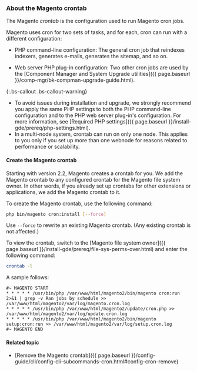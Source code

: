 ### About the Magento crontab

The Magento _crontab_ is the configuration used to run Magento cron jobs.

Magento uses cron for two sets of tasks, and for each, cron can run with a different configuration:

*  PHP command-line configuration: The general cron job that reindexes indexers, generates e-mails, generates the sitemap, and so on.

*  Web server PHP plug-in configuration: Two other cron jobs are used by the [Component Manager and System Upgrade utilities]({{ page.baseurl }}/comp-mgr/bk-compman-upgrade-guide.html).

{:.bs-callout .bs-callout-warning}

*  To avoid issues during installation and upgrade, we strongly recommend you apply the same PHP settings to both the PHP command-line configuration and to the PHP web server plug-in's configuration. For more information, see [Required PHP settings]({{ page.baseurl }}/install-gde/prereq/php-settings.html).
*  In a multi-node system, crontab can run on only one node. This applies to you only if you set up more than one webnode for reasons related to performance or scalability.

#### Create the Magento crontab

Starting with version 2.2, Magento creates a crontab for you. We add the Magento crontab to any configured crontab for the Magento file system owner. In other words, if you already set up crontabs for other extensions or applications, we add the Magento crontab to it.

To create the Magento crontab, use the following command:

```bash
php bin/magento cron:install [--force]
```

Use `--force` to rewrite an existing Magento crontab. (Any existing crontab is not affected.)

To view the crontab, switch to the [Magento file system owner]({{ page.baseurl }}/install-gde/prereq/file-sys-perms-over.html) and enter the following command:

```bash
crontab -l
```

A sample follows:

```terminal
#~ MAGENTO START
* * * * * /usr/bin/php /var/www/html/magento2/bin/magento cron:run 2>&1 | grep -v Ran jobs by schedule >> /var/www/html/magento2/var/log/magento.cron.log
* * * * * /usr/bin/php /var/www/html/magento2/update/cron.php >> /var/www/html/magento2/var/log/update.cron.log
* * * * * /usr/bin/php /var/www/html/magento2/bin/magento setup:cron:run >> /var/www/html/magento2/var/log/setup.cron.log
#~ MAGENTO END
```

#### Related topic

*  [Remove the Magento crontab]({{ page.baseurl }}/config-guide/cli/config-cli-subcommands-cron.html#config-cron-remove)
